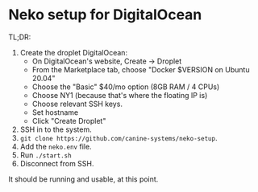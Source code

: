 # Neko setup for DigitalOcean

TL;DR:

1. Create the droplet DigitalOcean:
   * On DigitalOcean's website, Create -> Droplet
   * From the Marketplace tab, choose "Docker $VERSION on Ubuntu 20.04"
   * Choose the "Basic" $40/mo option (8GB RAM / 4 CPUs)
   * Choose NY1 (because that's where the floating IP is)
   * Choose relevant SSH keys.
   * Set hostname
   * Click "Create Droplet"
2. SSH in to the system.
3. `git clone https://github.com/canine-systems/neko-setup`.
4. Add the `neko.env` file.
5. Run `./start.sh`
6. Disconnect from SSH.

It should be running and usable, at this point.
